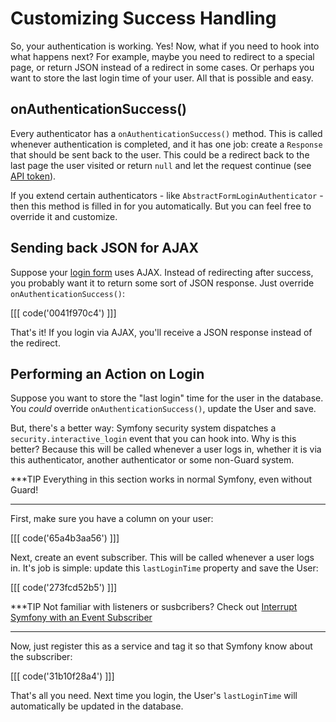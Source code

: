 # Customizing Success Handling

So, your authentication is working. Yes! Now, what if you need to hook into what
happens next? For example, maybe you need to redirect to a special page, or return
JSON instead of a redirect in some cases. Or perhaps you want to store the last login
time of your user. All that is possible and easy.

## onAuthenticationSuccess()

Every authenticator has a `onAuthenticationSuccess()` method. This is called whenever
authentication is completed, and it has one job: create a `Response` that should
be sent back to the user. This could be a redirect back to the last page the user
visited or return `null` and let the request continue (see [API token](api-token)).

If you extend certain authenticators - like `AbstractFormLoginAuthenticator` - then
this method is filled in for you automatically. But you can feel free to override it
and customize.

## Sending back JSON for AJAX

Suppose your [login form](login-form) uses AJAX. Instead of redirecting after success,
you probably want it to return some sort of JSON response. Just override `onAuthenticationSuccess()`:

[[[ code('0041f970c4') ]]]

That's it! If you login via AJAX, you'll receive a JSON response instead of the
redirect.

## Performing an Action on Login

Suppose you want to store the "last login" time for the user in the database. You
*could* override `onAuthenticationSuccess()`, update the User and save.

But, there's a better way: Symfony security system dispatches a `security.interactive_login`
event that you can hook into. Why is this better? Because this will be called whenever
a user logs in, whether it is via this authenticator, another authenticator or some
non-Guard system.

***TIP
Everything in this section works in normal Symfony, even without Guard!
***

First, make sure you have a column on your user:

[[[ code('65a4b3aa56') ]]]

Next, create an event subscriber. This will be called whenever a user logs in. It's
job is simple: update this `lastLoginTime` property and save the User:

[[[ code('273fcd52b5') ]]]

***TIP
Not familiar with listeners or susbcribers? Check out
[Interrupt Symfony with an Event Subscriber](http://knpuniversity.com/screencast/symfony-journey/event-subscriber)
***

Now, just register this as a service and tag it so that Symfony know about the subscriber:

[[[ code('31b10f28a4') ]]]

That's all you need. Next time you login, the User's `lastLoginTime` will automatically
be updated in the database.
